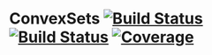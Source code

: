 # ConvexSets [![Build Status](https://github.com/emmt/ConvexSets.jl/actions/workflows/CI.yml/badge.svg?branch=main)](https://github.com/emmt/ConvexSets.jl/actions/workflows/CI.yml?query=branch%3Amain) [![Build Status](https://ci.appveyor.com/api/projects/status/github/emmt/ConvexSets.jl?svg=true)](https://ci.appveyor.com/project/emmt/ConvexSets-jl) [![Coverage](https://codecov.io/gh/emmt/ConvexSets.jl/branch/main/graph/badge.svg)](https://codecov.io/gh/emmt/ConvexSets.jl)
